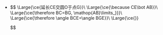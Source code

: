 -
  $$
  \Large{\ce{延长CE交圆O于点G}}\\
  \Large{\ce{\because CE\bot AB}}\\
  \Large{\ce{\therefore BC=BG, \mathop{AB}\limits_}}}\\
  \Large{\ce{\therefore \angle BCE=\angle BGE}}\\
  \Large{\ce{}}
  
  
  
  
  $$